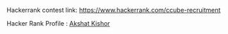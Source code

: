 Hackerrank contest link: https://www.hackerrank.com/ccube-recruitment




Hacker Rank Profile : [Akshat Kishor](https://www.hackerrank.com/akshatkishore04)
